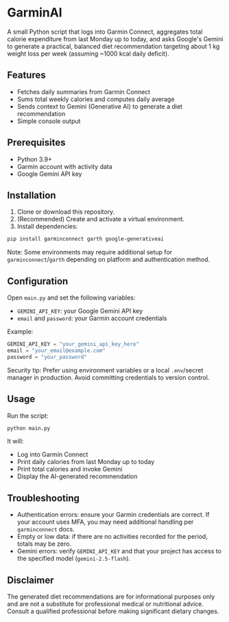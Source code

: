 # GarminAI

A small Python script that logs into Garmin Connect, aggregates total calorie expenditure from last Monday up to today, and asks Google's Gemini to generate a practical, balanced diet recommendation targeting about 1 kg weight loss per week (assuming ~1000 kcal daily deficit).

## Features
- Fetches daily summaries from Garmin Connect
- Sums total weekly calories and computes daily average
- Sends context to Gemini (Generative AI) to generate a diet recommendation
- Simple console output

## Prerequisites
- Python 3.9+
- Garmin account with activity data
- Google Gemini API key

## Installation
1. Clone or download this repository.
2. (Recommended) Create and activate a virtual environment.
3. Install dependencies:

```bash
pip install garminconnect garth google-generativeai
```

Note: Some environments may require additional setup for `garminconnect`/`garth` depending on platform and authentication method.

## Configuration
Open `main.py` and set the following variables:
- `GEMINI_API_KEY`: your Google Gemini API key
- `email` and `password`: your Garmin account credentials

Example:
```python
GEMINI_API_KEY = "your_gemini_api_key_here"
email = "your_email@example.com"
password = "your_password"
```

Security tip: Prefer using environment variables or a local `.env`/secret manager in production. Avoid committing credentials to version control.

## Usage
Run the script:

```bash
python main.py
```

It will:
- Log into Garmin Connect
- Print daily calories from last Monday up to today
- Print total calories and invoke Gemini
- Display the AI-generated recommendation

## Troubleshooting
- Authentication errors: ensure your Garmin credentials are correct. If your account uses MFA, you may need additional handling per `garminconnect` docs.
- Empty or low data: if there are no activities recorded for the period, totals may be zero.
- Gemini errors: verify `GEMINI_API_KEY` and that your project has access to the specified model (`gemini-2.5-flash`).

## Disclaimer
The generated diet recommendations are for informational purposes only and are not a substitute for professional medical or nutritional advice. Consult a qualified professional before making significant dietary changes.
